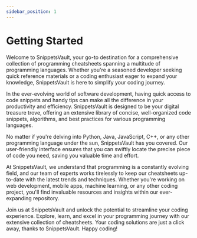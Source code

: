 ```yaml
---
sidebar_position: 1
---
```


# Getting Started

Welcome to SnippetsVault, your go-to destination for a comprehensive collection of programming cheatsheets spanning a multitude of programming languages. Whether you're a seasoned developer seeking quick reference materials or a coding enthusiast eager to expand your knowledge, SnippetsVault is here to simplify your coding journey.

In the ever-evolving world of software development, having quick access to code snippets and handy tips can make all the difference in your productivity and efficiency. SnippetsVault is designed to be your digital treasure trove, offering an extensive library of concise, well-organized code snippets, algorithms, and best practices for various programming languages.

No matter if you're delving into Python, Java, JavaScript, C++, or any other programming language under the sun, SnippetsVault has you covered. Our user-friendly interface ensures that you can swiftly locate the precise piece of code you need, saving you valuable time and effort.

At SnippetsVault, we understand that programming is a constantly evolving field, and our team of experts works tirelessly to keep our cheatsheets up-to-date with the latest trends and techniques. Whether you're working on web development, mobile apps, machine learning, or any other coding project, you'll find invaluable resources and insights within our ever-expanding repository.

Join us at SnippetsVault and unlock the potential to streamline your coding experience. Explore, learn, and excel in your programming journey with our extensive collection of cheatsheets. Your coding solutions are just a click away, thanks to SnippetsVault. Happy coding!
